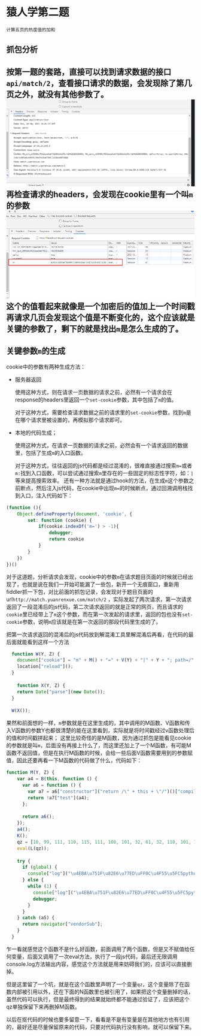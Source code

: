 # 猿人学第二题
```text
计算五页的热度值的加和
```
## 抓包分析
按第一题的套路，直接可以找到请求数据的接口`api/match/2`，查看接口请求的数据，会发现除了第几页之外，就没有其他参数了。
![img.png](img.png)
再检查请求的headers，会发现在cookie里有一个叫`m`的参数
![img_1.png](img_1.png)
这个的值看起来就像是一个加密后的值加上一个时间戳
再请求几页会发现这个值是不断变化的，这个应该就是关键的参数了，剩下的就是找出`m`是怎么生成的了。
---
## 关键参数`m`的生成
cookie中的参数有两种生成方法：
- 服务器返回
  
    使用这种方式，则在请求一页数据的请求之前，必然有一个请求会在response的headers里返回一个`set-cookie`参数，其中包括了`m`的值。
  
    对于这种方式，需要检查请求数据之前的请求里的`set-cookie`参数，找到`m`是在哪个请求里被设置的，再模拟那个请求即可。
- 本地的代码生成；

    使用这种方式，在请求一页数据的请求之前，必然会有一个请求返回的数据里，包括了生成`m`的入口函数。

    对于这种方式，往往返回的js代码都是经过混淆的，很难直接通过搜索`m=`或者`m:`找到入口函数，可以尝试通过搜索`m`里存在的一些固定的标志性字符，如：`|`等来提高搜索效率。
还有一种方法就是通过hook的方法，在生成`m`这个参数之前断点，然后注入js代码，在cookie中出现`m=`的时候断点，通过回溯调用栈找到入口，注入代码如下：
```javascript
(function (){
    Object.defineProperty(document, 'cookie', {
        set: function (cookie) { 
            if(cookie.indexOf('m=') > -1){
                debugger;
                return cookie
            }
        }
    })
})()
```

对于这道题，分析请求会发现，cookie中的参数`m`在请求题目页面的时候就已经出现了，也就是说在我们一开始可能漏了一些包，新开一个无痕窗口，重新用fiddler抓一下包，对比前面的抓包记录，会发现对于题目页面的url`http://match.yuanrenxue.com/match/2` ，实际发起了两次请求，第一次请求返回了一段混淆后的js代码，第二次请求返回的就是正常的网页，而且请求的`cookie`里已经带上了`m`这个参数，而在第一次发起的请求里，返回的包也没有`set-cookie`参数，说明`m`应该就是在第一次返回的那段代码里生成的了。

把第一次请求返回的混淆后的js代码放到解混淆工具里解混淆后再看，在代码的最后面就能看到这样一个方法
```javascript
  function W(Y, Z) {
    document["cookie"] = "m" + M() + "=" + V(Y) + "|" + Y + "; path=/";
    location["reload"]();
  }
  
    function X(Y, Z) {
    return Date["parse"](new Date());
  }

  W(X());
```
果然和前面想的一样，`m`参数就是在这里生成的，其中调用的M函数、V函数和传入V函数的参数Y也都很清楚的能在这里看到，实际就是将时间戳经过v函数处理后的值和时间戳拼起来；
这里比较奇怪的是M函数，因为通过抓包是能看见cookie的参数就是叫`m`，后面没有再接上什么了，而这里还加上了一个M函数，有可能M函数不返回值，但是在执行M函数的时候，会给一些后面V函数需要用到的参数赋值，因此还要再看一下M函数的代码做了什么，代码如下：
```javascript
function M(Y, Z) {
    var a4 = B(this, function () {
      var a6 = function () {
        var a7 = a6["constructor"]("return /\" + this + \"/")()["compile"]("^([^ ]+( +[^ ]+)+)+[^ ]}");
        return !a7["test"](a4);
      };

      return a6();
    });
    a4();
    K();
    qz = [10, 99, 111, 110, 115, 111, 108, 101, 32, 61, 32, 110, 101, 119, 32, 79, 98, 106, 101, 99, 116, 40, 41, 10, 99, 111, 110, 115, 111, 108, 101, 46, 108, 111, 103, 32, 61, 32, 102, 117, 110, 99, 116, 105, 111, 110, 32, 40, 115, 41, 32, 123, 10, 32, 32, 32, 32, 119, 104, 105, 108, 101, 32, 40, 49, 41, 123, 10, 32, 32, 32, 32, 32, 32, 32, 32, 102, 111, 114, 40, 105, 61, 48, 59, 105, 60, 49, 49, 48, 48, 48, 48, 48, 59, 105, 43, 43, 41, 123, 10, 32, 32, 32, 32, 32, 32, 32, 32, 104, 105, 115, 116, 111, 114, 121, 46, 112, 117, 115, 104, 83, 116, 97, 116, 101, 40, 48, 44, 48, 44, 105, 41, 10, 32, 32, 32, 32, 32, 32, 32, 32, 32, 32, 32, 32, 125, 10, 32, 32, 32, 32, 125, 10, 10, 125, 10, 99, 111, 110, 115, 111, 108, 101, 46, 116, 111, 83, 116, 114, 105, 110, 103, 32, 61, 32, 39, 91, 111, 98, 106, 101, 99, 116, 32, 79, 98, 106, 101, 99, 116, 93, 39, 10, 99, 111, 110, 115, 111, 108, 101, 46, 108, 111, 103, 46, 116, 111, 83, 116, 114, 105, 110, 103, 32, 61, 32, 39, 402, 32, 116, 111, 83, 116, 114, 105, 110, 103, 40, 41, 32, 123, 32, 91, 110, 97, 116, 105, 118, 101, 32, 99, 111, 100, 101, 93, 32, 125, 39, 10];
    eval(L(qz));

    try {
      if (global) {
        console["log"]("\u4EBA\u751F\u82E6\u77ED\uFF0C\u4F55\u5FC5python\uFF1F");
      } else {
        while (1) {
          console["log"]("\u4EBA\u751F\u82E6\u77ED\uFF0C\u4F55\u5FC5python\uFF1F");
          debugger;
        }
      }
    } catch (a5) {
      return navigator["vendorSub"];
    }
  }
```

乍一看就感觉这个函数不是什么好函数，前面调用了两个函数，但是又不赋值给任何变量，后面又调用了一次eval方法，执行了一段js代码，最后还无限调用console.log方法输出内容，感觉这个方法就是用来妨碍我们的，应该可以直接删掉。

但是这里留了一个坑，就是在这个函数里声明了一个变量`qz`，这个变量除了在函数内部被引用以外，还在下面的N函数里也被引用了，如果把这个变量删掉的话，虽然代码可以执行，但是最终得到的结果就始终都不能通过验证了，应该把这个qz单独保留下来再删掉M函数。

以后在抠代码的时候也要多留意一下，看看是不是有变量是在其他地方也有引用的，最好还是尽量保留原来的代码，只要对代码执行没有影响，就可以保留下来。

